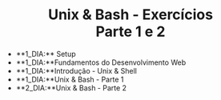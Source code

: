 <h1 align="center">Unix & Bash - Exercícios<br />Parte 1 e 2</h1>

<ul>
	<li>**1_DIA:** Setup</li>
	<li>**1_DIA:**Fundamentos do Desenvolvimento Web</li>
	<li>**1_DIA:**Introdução - Unix & Shell</li>
	<li>**1_DIA:**Unix & Bash - Parte 1</li>
	<li>**2_DIA:**Unix & Bash - Parte 2</li>
</ul>